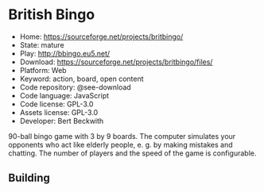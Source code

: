 # British Bingo

- Home: https://sourceforge.net/projects/britbingo/
- State: mature
- Play: http://bbingo.eu5.net/
- Download: https://sourceforge.net/projects/britbingo/files/
- Platform: Web
- Keyword: action, board, open content
- Code repository: @see-download
- Code language: JavaScript
- Code license: GPL-3.0
- Assets license: GPL-3.0
- Developer: Bert Beckwith

90-ball bingo game with 3 by 9 boards.
The computer simulates your opponents who act like elderly people, e. g. by making mistakes and chatting. The number of players and the speed of the game is configurable.

## Building
